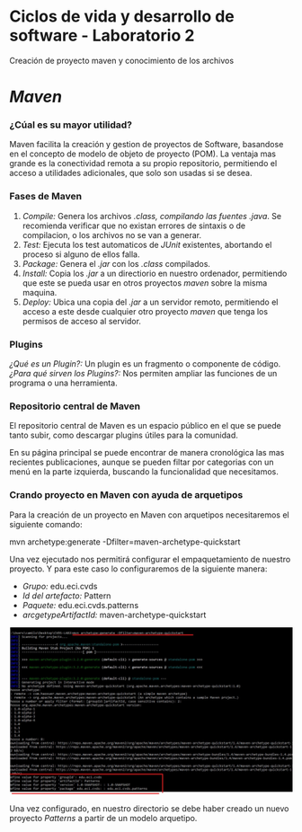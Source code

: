 ﻿# Ciclos de vida y desarrollo de software - Laboratorio 2
Creación de proyecto maven y conocimiento de los archivos

# *Maven*
### ¿Cúal es su mayor utilidad?
Maven facilita la creación y gestion de proyectos de Software, basandose en el
concepto de modelo de objeto de proyecto (POM).
La ventaja mas grande es la conectividad remota a su propio repositorio, permitiendo
el acceso a utilidades adicionales, que solo son usadas si se desea.

### Fases de Maven
1. *Compile:* Genera los archivos *.class, compilando las fuentes *.java**.
Se recomienda verificar que no existan errores de sintaxis o de compilacion, o 
los archivos no se van a generar.
2. *Test:* Ejecuta los test automaticos de *JUnit* existentes, abortando el
proceso si alguno de ellos falla.
3. *Package:* Genera el *.jar* con los *.class* compilados.
4. *Install:* Copia los *.jar* a un directiorio en nuestro ordenador, permitiendo
que este se pueda usar en otros proyectos *maven* sobre la misma maquina.
5. *Deploy:* Ubica una copia del *.jar* a un servidor remoto, permitiendo
el acceso a este desde cualquier otro proyecto *maven* que tenga los permisos
de acceso al servidor.

### Plugins
*¿Qué es un Plugin?:* Un plugin es un fragmento o componente de código.
*¿Para qué sirven los Plugins?:* Nos permiten ampliar las funciones de un programa o una herramienta.

### Repositorio central de Maven
El repositorio central de Maven es un espacio público en el que se puede tanto
subir, como descargar plugins útiles para la comunidad.

En su página principal se puede encontrar de manera cronológica las mas recientes 
publicaciones, aunque se pueden filtar por categorias con un menú en la parte 
izquierda, buscando la funcionalidad que necesitamos.

### Crando proyecto en Maven con ayuda de arquetipos
Para la creación de un proyecto en Maven con arquetipos necesitaremos el siguiente comando:

mvn archetype:generate -Dfilter=maven-archetype-quickstart

Una vez ejecutado nos permitirá configurar el empaquetamiento de nuestro proyecto.
Y para este caso lo configuraremos de la siguiente manera:
- *Grupo:* edu.eci.cvds
- *Id del artefacto:* Pattern
- *Paquete:* edu.eci.cvds.patterns
- *arcgetypeArtifactId:* maven-archetype-quickstart

![archetype](Img/archetypeConfiguration.jpg)

Una vez configurado, en nuestro directorio se debe haber creado un nuevo proyecto
*Patterns* a partir de un modelo arquetipo.
